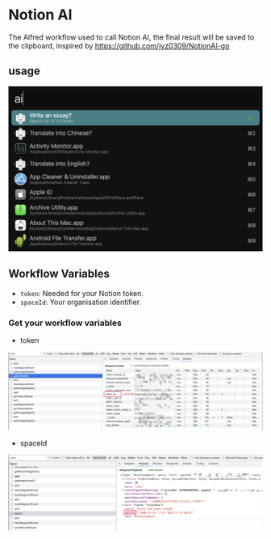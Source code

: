 # Notion AI

The Alfred workflow used to call Notion AI, the final result will be saved to the clipboard, inspired by https://github.com/jyz0309/NotionAI-go

## usage

![img](https://raw.githubusercontent.com/liCells/alfred-workflow/main/notion-ai/usage.png)

## Workflow Variables

- `token`: Needed for your Notion token.
- `spaceId`: Your organisation identifier. 

### Get your workflow variables

- token

![img](https://raw.githubusercontent.com/liCells/alfred-workflow/main/notion-ai/get_token_v2.png)

- spaceId

![img](https://raw.githubusercontent.com/liCells/alfred-workflow/main/notion-ai/get_space_id.png)
